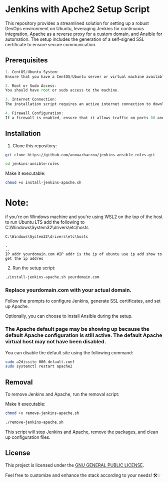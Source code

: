 # Jenkins with Apche2 Setup Script


This repository provides a streamlined solution for setting up a robust DevOps environment on Ubuntu, leveraging Jenkins for continuous integration, Apache as a reverse proxy for a custom domain, and Ansible for automation. The setup includes the generation of a self-signed SSL certificate to ensure secure communication.

## Prerequisites

```typescript
1. CentOS/Ubuntu System:
Ensure that you have a CentOS/Ubuntu server or virtual machine available.

2. Root or Sudo Access:
You should have root or sudo access to the machine.

3. Internet Connection:
The installation script requires an active internet connection to download and install packages.

4. Firewall Configuration:
If a firewall is enabled, ensure that it allows traffic on ports 80 and 443 for Apache and any other required ports for Jenkins.
```

## Installation

1. Clone this repository:

```bash
git clone https://github.com/anouarharrou/jenkins-ansible-roles.git

cd jenkins-ansible-roles
```
Make it executable:

```bash
chmod +x install-jenkins-apache.sh
```

# Note: 

if you're on Windows machine and you're using WSL2 on the top of the host to run Ubuntu LTS
add the following to C:\Windows\System32\drivers\etc\hosts

```script
C:\Windows\System32\drivers\etc\hosts

.
..
IP addr yourdomain.com #IP addr is the ip of ubuntu use ip add show to get the ip addres
```


2. Run the setup script:

```bash
./install-jenkins-apache.sh yourdomain.com
```
    

###  Replace yourdomain.com with your actual domain.

Follow the prompts to configure Jenkins, generate SSL certificates, and set up Apache.

Optionally, you can choose to install Ansible during the setup.

### The Apache default page may be showing up because the default Apache configuration is still active. The default Apache virtual host may not have been disabled.

You can disable the default site using the following command:
```bash
sudo a2dissite 000-default.conf
sudo systemctl restart apache2
```

## Removal

To remove Jenkins and Apache, run the removal script:

Make it executable:

```bash
chmod +x remove-jenkins-apache.sh
```

```bash
./remove-jenkins-apache.sh
```

This script will stop Jenkins and Apache, remove the packages, and clean up configuration files.

## License

This project is licensed under the [GNU GENERAL PUBLIC LICENSE](./LICENSE).


Feel free to customize and enhance the stack according to your needs! 🛠️💡

